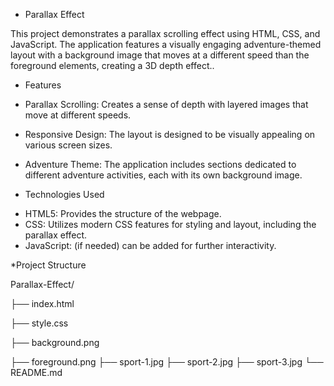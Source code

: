 * Parallax Effect
  
This project demonstrates a parallax scrolling effect using HTML, CSS, and JavaScript. The application features a visually engaging adventure-themed layout with a background image that moves at a different speed than the foreground elements, creating a 3D depth effect..

* Features
  
- Parallax Scrolling: Creates a sense of depth with layered images that move at different speeds.
  
- Responsive Design: The layout is designed to be visually appealing on various screen sizes.
  
- Adventure Theme: The application includes sections dedicated to different adventure activities, each with its own background image.

* Technologies Used
  
- HTML5: Provides the structure of the webpage.
- CSS: Utilizes modern CSS features for styling and layout, including the parallax effect.
- JavaScript: (if needed) can be added for further interactivity.

*Project Structure

Parallax-Effect/

├── index.html

├── style.css

├── background.png

├── foreground.png
├── sport-1.jpg
├── sport-2.jpg
├── sport-3.jpg
└── README.md
